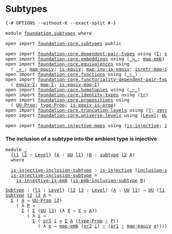 # Subtypes

<pre class="Agda"><a id="21" class="Symbol">{-#</a> <a id="25" class="Keyword">OPTIONS</a> <a id="33" class="Pragma">--without-K</a> <a id="45" class="Pragma">--exact-split</a> <a id="59" class="Symbol">#-}</a>

<a id="64" class="Keyword">module</a> <a id="71" href="foundation.subtypes.html" class="Module">foundation.subtypes</a> <a id="91" class="Keyword">where</a>

<a id="98" class="Keyword">open</a> <a id="103" class="Keyword">import</a> <a id="110" href="foundation-core.subtypes.html" class="Module">foundation-core.subtypes</a> <a id="135" class="Keyword">public</a>

<a id="143" class="Keyword">open</a> <a id="148" class="Keyword">import</a> <a id="155" href="foundation-core.dependent-pair-types.html" class="Module">foundation-core.dependent-pair-types</a> <a id="192" class="Keyword">using</a> <a id="198" class="Symbol">(</a><a id="199" href="foundation-core.dependent-pair-types.html#502" class="Record">Σ</a><a id="200" class="Symbol">;</a> <a id="202" href="foundation-core.dependent-pair-types.html#592" class="Field">pr1</a><a id="205" class="Symbol">;</a> <a id="207" href="foundation-core.dependent-pair-types.html#604" class="Field">pr2</a><a id="210" class="Symbol">)</a>
<a id="212" class="Keyword">open</a> <a id="217" class="Keyword">import</a> <a id="224" href="foundation-core.embeddings.html" class="Module">foundation-core.embeddings</a> <a id="251" class="Keyword">using</a> <a id="257" class="Symbol">(</a><a id="258" href="foundation-core.embeddings.html#1062" class="Function Operator">_↪_</a><a id="261" class="Symbol">;</a> <a id="263" href="foundation-core.embeddings.html#1205" class="Function">map-emb</a><a id="270" class="Symbol">)</a>
<a id="272" class="Keyword">open</a> <a id="277" class="Keyword">import</a> <a id="284" href="foundation-core.equivalences.html" class="Module">foundation-core.equivalences</a> <a id="313" class="Keyword">using</a>
  <a id="321" class="Symbol">(</a> <a id="323" href="foundation-core.equivalences.html#1607" class="Function Operator">_≃_</a><a id="326" class="Symbol">;</a> <a id="328" href="foundation-core.equivalences.html#1807" class="Function">map-equiv</a><a id="337" class="Symbol">;</a> <a id="339" href="foundation-core.equivalences.html#1542" class="Function">is-equiv</a><a id="347" class="Symbol">;</a> <a id="349" href="foundation-core.equivalences.html#4173" class="Function">map-inv-is-equiv</a><a id="365" class="Symbol">;</a> <a id="367" href="foundation-core.equivalences.html#4381" class="Function">isretr-map-inv-is-equiv</a><a id="390" class="Symbol">)</a>
<a id="392" class="Keyword">open</a> <a id="397" class="Keyword">import</a> <a id="404" href="foundation-core.functions.html" class="Module">foundation-core.functions</a> <a id="430" class="Keyword">using</a> <a id="436" class="Symbol">(</a><a id="437" href="foundation-core.functions.html#407" class="Function Operator">_∘_</a><a id="440" class="Symbol">)</a>
<a id="442" class="Keyword">open</a> <a id="447" class="Keyword">import</a> <a id="454" href="foundation-core.functoriality-dependent-pair-types.html" class="Module">foundation-core.functoriality-dependent-pair-types</a> <a id="505" class="Keyword">using</a>
  <a id="513" class="Symbol">(</a> <a id="515" href="foundation-core.functoriality-dependent-pair-types.html#10421" class="Function">equiv-Σ</a><a id="522" class="Symbol">;</a> <a id="524" href="foundation-core.functoriality-dependent-pair-types.html#2434" class="Function">map-Σ</a><a id="529" class="Symbol">;</a> <a id="531" href="foundation-core.functoriality-dependent-pair-types.html#9993" class="Function">is-equiv-map-Σ</a><a id="545" class="Symbol">)</a>
<a id="547" class="Keyword">open</a> <a id="552" class="Keyword">import</a> <a id="559" href="foundation-core.homotopies.html" class="Module">foundation-core.homotopies</a> <a id="586" class="Keyword">using</a> <a id="592" class="Symbol">(</a><a id="593" href="foundation-core.homotopies.html#467" class="Function Operator">_~_</a><a id="596" class="Symbol">)</a>
<a id="598" class="Keyword">open</a> <a id="603" class="Keyword">import</a> <a id="610" href="foundation-core.identity-types.html" class="Module">foundation-core.identity-types</a> <a id="641" class="Keyword">using</a> <a id="647" class="Symbol">(</a><a id="648" href="foundation-core.identity-types.html#4583" class="Function">tr</a><a id="650" class="Symbol">)</a>
<a id="652" class="Keyword">open</a> <a id="657" class="Keyword">import</a> <a id="664" href="foundation-core.propositions.html" class="Module">foundation-core.propositions</a> <a id="693" class="Keyword">using</a>
  <a id="701" class="Symbol">(</a> <a id="703" href="foundation-core.propositions.html#1322" class="Function">UU-Prop</a><a id="710" class="Symbol">;</a> <a id="712" href="foundation-core.propositions.html#1424" class="Function">type-Prop</a><a id="721" class="Symbol">;</a> <a id="723" href="foundation-core.propositions.html#3624" class="Function">is-equiv-is-prop</a><a id="739" class="Symbol">)</a>
<a id="741" class="Keyword">open</a> <a id="746" class="Keyword">import</a> <a id="753" href="foundation-core.truncation-levels.html" class="Module">foundation-core.truncation-levels</a> <a id="787" class="Keyword">using</a> <a id="793" class="Symbol">(</a><a id="794" href="foundation-core.truncation-levels.html#382" class="Datatype">𝕋</a><a id="795" class="Symbol">;</a> <a id="797" href="foundation-core.truncation-levels.html#479" class="Function">zero-𝕋</a><a id="803" class="Symbol">)</a>
<a id="805" class="Keyword">open</a> <a id="810" class="Keyword">import</a> <a id="817" href="foundation-core.universe-levels.html" class="Module">foundation-core.universe-levels</a> <a id="849" class="Keyword">using</a> <a id="855" class="Symbol">(</a><a id="856" href="Agda.Primitive.html#597" class="Postulate">Level</a><a id="861" class="Symbol">;</a> <a id="863" href="foundation-core.universe-levels.html#222" class="Primitive">UU</a><a id="865" class="Symbol">;</a> <a id="867" href="Agda.Primitive.html#780" class="Primitive">lsuc</a><a id="871" class="Symbol">;</a> <a id="873" href="Agda.Primitive.html#810" class="Primitive Operator">_⊔_</a><a id="876" class="Symbol">)</a>

<a id="879" class="Keyword">open</a> <a id="884" class="Keyword">import</a> <a id="891" href="foundation.injective-maps.html" class="Module">foundation.injective-maps</a> <a id="917" class="Keyword">using</a> <a id="923" class="Symbol">(</a><a id="924" href="foundation.injective-maps.html#1295" class="Function">is-injective</a><a id="936" class="Symbol">;</a> <a id="938" href="foundation.injective-maps.html#3649" class="Function">is-injective-is-emb</a><a id="957" class="Symbol">)</a>
</pre>
### The inclusion of a subtype into the ambient type is injective

<pre class="Agda"><a id="1039" class="Keyword">module</a> <a id="1046" href="foundation.subtypes.html#1046" class="Module">_</a>
  <a id="1050" class="Symbol">{</a><a id="1051" href="foundation.subtypes.html#1051" class="Bound">l1</a> <a id="1054" href="foundation.subtypes.html#1054" class="Bound">l2</a> <a id="1057" class="Symbol">:</a> <a id="1059" href="Agda.Primitive.html#597" class="Postulate">Level</a><a id="1064" class="Symbol">}</a> <a id="1066" class="Symbol">{</a><a id="1067" href="foundation.subtypes.html#1067" class="Bound">A</a> <a id="1069" class="Symbol">:</a> <a id="1071" href="foundation-core.universe-levels.html#222" class="Primitive">UU</a> <a id="1074" href="foundation.subtypes.html#1051" class="Bound">l1</a><a id="1076" class="Symbol">}</a> <a id="1078" class="Symbol">(</a><a id="1079" href="foundation.subtypes.html#1079" class="Bound">B</a> <a id="1081" class="Symbol">:</a> <a id="1083" href="foundation-core.subtypes.html#2197" class="Function">subtype</a> <a id="1091" href="foundation.subtypes.html#1054" class="Bound">l2</a> <a id="1094" href="foundation.subtypes.html#1067" class="Bound">A</a><a id="1095" class="Symbol">)</a>
  <a id="1099" class="Keyword">where</a>
  
  <a id="1110" href="foundation.subtypes.html#1110" class="Function">is-injective-inclusion-subtype</a> <a id="1141" class="Symbol">:</a> <a id="1143" href="foundation.injective-maps.html#1295" class="Function">is-injective</a> <a id="1156" class="Symbol">(</a><a id="1157" href="foundation-core.subtypes.html#2607" class="Function">inclusion-subtype</a> <a id="1175" href="foundation.subtypes.html#1079" class="Bound">B</a><a id="1176" class="Symbol">)</a>
  <a id="1180" href="foundation.subtypes.html#1110" class="Function">is-injective-inclusion-subtype</a> <a id="1211" class="Symbol">=</a>
    <a id="1217" href="foundation.injective-maps.html#3649" class="Function">is-injective-is-emb</a> <a id="1237" class="Symbol">(</a><a id="1238" href="foundation-core.subtypes.html#3702" class="Function">is-emb-inclusion-subtype</a> <a id="1263" href="foundation.subtypes.html#1079" class="Bound">B</a><a id="1264" class="Symbol">)</a>
</pre>
<pre class="Agda"><a id="Subtype"></a><a id="1279" href="foundation.subtypes.html#1279" class="Function">Subtype</a> <a id="1287" class="Symbol">:</a> <a id="1289" class="Symbol">{</a><a id="1290" href="foundation.subtypes.html#1290" class="Bound">l1</a> <a id="1293" class="Symbol">:</a> <a id="1295" href="Agda.Primitive.html#597" class="Postulate">Level</a><a id="1300" class="Symbol">}</a> <a id="1302" class="Symbol">(</a><a id="1303" href="foundation.subtypes.html#1303" class="Bound">l2</a> <a id="1306" href="foundation.subtypes.html#1306" class="Bound">l3</a> <a id="1309" class="Symbol">:</a> <a id="1311" href="Agda.Primitive.html#597" class="Postulate">Level</a><a id="1316" class="Symbol">)</a> <a id="1318" class="Symbol">(</a><a id="1319" href="foundation.subtypes.html#1319" class="Bound">A</a> <a id="1321" class="Symbol">:</a> <a id="1323" href="foundation-core.universe-levels.html#222" class="Primitive">UU</a> <a id="1326" href="foundation.subtypes.html#1290" class="Bound">l1</a><a id="1328" class="Symbol">)</a> <a id="1330" class="Symbol">→</a> <a id="1332" href="foundation-core.universe-levels.html#222" class="Primitive">UU</a> <a id="1335" class="Symbol">(</a><a id="1336" href="foundation.subtypes.html#1290" class="Bound">l1</a> <a id="1339" href="Agda.Primitive.html#810" class="Primitive Operator">⊔</a> <a id="1341" href="Agda.Primitive.html#780" class="Primitive">lsuc</a> <a id="1346" href="foundation.subtypes.html#1303" class="Bound">l2</a> <a id="1349" href="Agda.Primitive.html#810" class="Primitive Operator">⊔</a> <a id="1351" href="Agda.Primitive.html#780" class="Primitive">lsuc</a> <a id="1356" href="foundation.subtypes.html#1306" class="Bound">l3</a><a id="1358" class="Symbol">)</a>
<a id="1360" href="foundation.subtypes.html#1279" class="Function">Subtype</a> <a id="1368" href="foundation.subtypes.html#1368" class="Bound">l2</a> <a id="1371" href="foundation.subtypes.html#1371" class="Bound">l3</a> <a id="1374" href="foundation.subtypes.html#1374" class="Bound">A</a> <a id="1376" class="Symbol">=</a>
  <a id="1380" href="foundation-core.dependent-pair-types.html#502" class="Record">Σ</a> <a id="1382" class="Symbol">(</a> <a id="1384" href="foundation.subtypes.html#1374" class="Bound">A</a> <a id="1386" class="Symbol">→</a> <a id="1388" href="foundation-core.propositions.html#1322" class="Function">UU-Prop</a> <a id="1396" href="foundation.subtypes.html#1368" class="Bound">l2</a><a id="1398" class="Symbol">)</a>
    <a id="1404" class="Symbol">(</a> <a id="1406" class="Symbol">λ</a> <a id="1408" href="foundation.subtypes.html#1408" class="Bound">P</a> <a id="1410" class="Symbol">→</a>
      <a id="1418" href="foundation-core.dependent-pair-types.html#502" class="Record">Σ</a> <a id="1420" class="Symbol">(</a> <a id="1422" href="foundation-core.dependent-pair-types.html#502" class="Record">Σ</a> <a id="1424" class="Symbol">(</a><a id="1425" href="foundation-core.universe-levels.html#222" class="Primitive">UU</a> <a id="1428" href="foundation.subtypes.html#1371" class="Bound">l3</a><a id="1430" class="Symbol">)</a> <a id="1432" class="Symbol">(λ</a> <a id="1435" href="foundation.subtypes.html#1435" class="Bound">X</a> <a id="1437" class="Symbol">→</a> <a id="1439" href="foundation.subtypes.html#1435" class="Bound">X</a> <a id="1441" href="foundation-core.embeddings.html#1062" class="Function Operator">↪</a> <a id="1443" href="foundation.subtypes.html#1374" class="Bound">A</a><a id="1444" class="Symbol">))</a>
        <a id="1455" class="Symbol">(</a> <a id="1457" class="Symbol">λ</a> <a id="1459" href="foundation.subtypes.html#1459" class="Bound">i</a> <a id="1461" class="Symbol">→</a>
          <a id="1473" href="foundation-core.dependent-pair-types.html#502" class="Record">Σ</a> <a id="1475" class="Symbol">(</a> <a id="1477" href="foundation-core.dependent-pair-types.html#592" class="Field">pr1</a> <a id="1481" href="foundation.subtypes.html#1459" class="Bound">i</a> <a id="1483" href="foundation-core.equivalences.html#1607" class="Function Operator">≃</a> <a id="1485" href="foundation-core.dependent-pair-types.html#502" class="Record">Σ</a> <a id="1487" href="foundation.subtypes.html#1374" class="Bound">A</a> <a id="1489" class="Symbol">(</a><a id="1490" href="foundation-core.propositions.html#1424" class="Function">type-Prop</a> <a id="1500" href="foundation-core.functions.html#407" class="Function Operator">∘</a> <a id="1502" href="foundation.subtypes.html#1408" class="Bound">P</a><a id="1503" class="Symbol">))</a>
            <a id="1518" class="Symbol">(</a> <a id="1520" class="Symbol">λ</a> <a id="1522" href="foundation.subtypes.html#1522" class="Bound">e</a> <a id="1524" class="Symbol">→</a> <a id="1526" href="foundation-core.embeddings.html#1205" class="Function">map-emb</a> <a id="1534" class="Symbol">(</a><a id="1535" href="foundation-core.dependent-pair-types.html#604" class="Field">pr2</a> <a id="1539" href="foundation.subtypes.html#1459" class="Bound">i</a><a id="1540" class="Symbol">)</a> <a id="1542" href="foundation-core.homotopies.html#467" class="Function Operator">~</a> <a id="1544" class="Symbol">(</a><a id="1545" href="foundation-core.dependent-pair-types.html#592" class="Field">pr1</a> <a id="1549" href="foundation-core.functions.html#407" class="Function Operator">∘</a> <a id="1551" href="foundation-core.equivalences.html#1807" class="Function">map-equiv</a> <a id="1561" href="foundation.subtypes.html#1522" class="Bound">e</a><a id="1562" class="Symbol">))))</a>
</pre>